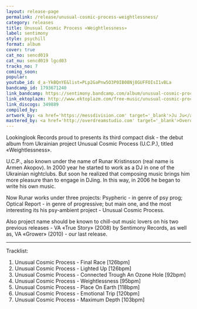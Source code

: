 ```yaml
---
layout: release-page
permalink: /release/unusual-cosmic-process-weightlessness/
category: releases
title: Unusual Cosmic Process ‎«Weightlessness»
label: sentimony
style: psychill
format: album
cover: true
cat_no: sencd019
cat_nu: sencd019 lgcd03
tracks_no: 7
coming_soon: 
popular: 
youtube_id: d_a-YkBQnYE&list=PLp2GaPnw5O3P0IB08Nj8GUFFOIsI1vBLa
bandcamp_id: 1793671240
link_bandcamp: https://sentimony.bandcamp.com/album/unusual-cosmic-process-weightlessness
link_ektoplazm: http://www.ektoplazm.com/free-music/unusual-cosmic-process-weightlessness
link_discogs: 349889
compiled_by: 
artwork_by: <a href='https://messdivision.com' target='_blank'>Ju Ju</a>
mastered_by: <a href='http://overdreamstudio.com' target='_blank'>Overdream Studio</a>
---
```


Lookinglook Records proud to presents its third compact disk - the debut album from Ukrainian project Unusual Cosmic Process (U.C.P.), titled «Weightlessness».

U.C.P., also known under the name of Runar Kristinsson (real name is Armen Akopov). In 2000 year he started to work as a DJ in one of the Ukrainian nightclubs. But soon he realized that composing music brings him more pleasure than to engage in DJing. In this way, in 2006 he began to write his own music.

Now Runar works under three projects: Psypheric - in genre of psy prog; Optical Report - in genre of progressive; but main one, and the most interesting its his psy-ambient project - Unusual Cosmic Process.

Also project name should be known to chill-out music lovers on his two previous releases - VA «True Story» (2008) by Sentimony Records, as well as, VA «Grower» (2010) - our last release.

---
Tracklist:

01. Unusual Cosmic Process - Final Race [126bpm]
02. Unusual Cosmic Process - Lighted Up [126bpm]
03. Unusual Cosmic Process - Connected Trough An Ozone Hole [92bpm]
04. Unusual Cosmic Process - Weightlessness [95bpm]
05. Unusual Cosmic Process - Place On Earth [118bpm]
06. Unusual Cosmic Process - Emotional Trip [120bpm]
07. Unusual Cosmic Process - Maximum Depth [103bpm]
